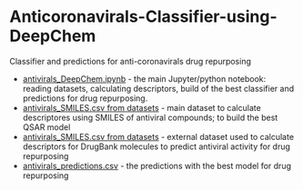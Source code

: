 # Anticoronavirals-Classifier-using-DeepChem
Classifier and predictions for anti-coronavirals drug repurposing

- [antivirals_DeepChem.ipynb](antivirals_DeepChem.ipynb) - the main Jupyter/python notebook: reading datasets, calculating descriptors, build of the best classifier and predictions for drug repurposing.
- [antivirals_SMILES.csv from datasets](datasets/DB_SMILES4prediction.csv) - main dataset to calculate descriptores using SMILES of antiviral compounds; to build the best QSAR model
- [antivirals_SMILES.csv from datasets](datasets/antivirals_SMILES.csv) - external dataset used to calculate descriptors for DrugBank molecules to predict antiviral activity for drug repurposing
- [antivirals_predictions.csv](antivirals_predictions.csv) - the predictions with the best model for drug repurposing
